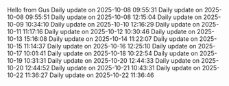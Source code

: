﻿Hello from Gus
Daily update on 2025-10-08 09:55:31
Daily update on 2025-10-08 09:55:51
Daily update on 2025-10-08 12:15:04
Daily update on 2025-10-09 10:34:10
Daily update on 2025-10-10 12:16:29
Daily update on 2025-10-11 11:17:16
Daily update on 2025-10-12 10:30:46
Daily update on 2025-10-13 15:16:08
Daily update on 2025-10-14 11:22:07
Daily update on 2025-10-15 11:14:37
Daily update on 2025-10-16 12:25:10
Daily update on 2025-10-17 10:01:41
Daily update on 2025-10-18 10:22:54
Daily update on 2025-10-19 10:31:31
Daily update on 2025-10-20 12:44:33
Daily update on 2025-10-20 12:44:52
Daily update on 2025-10-21 10:43:31
Daily update on 2025-10-22 11:36:27
Daily update on 2025-10-22 11:36:46
